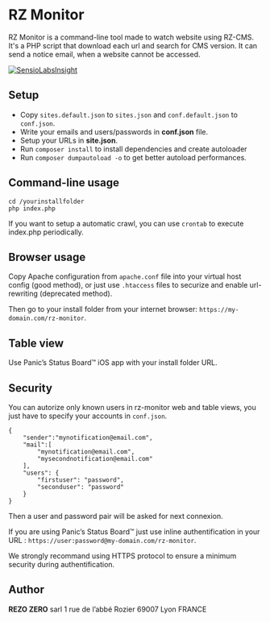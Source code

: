 # RZ Monitor

RZ Monitor is a command-line tool made to watch website using RZ-CMS.
It's a PHP script that download each url and search for CMS version.
It can send a notice email, when a website cannot be accessed.

[![SensioLabsInsight](https://insight.sensiolabs.com/projects/c72026e1-b0fd-4c22-b514-6a36dc7d2160/mini.png)](https://insight.sensiolabs.com/projects/c72026e1-b0fd-4c22-b514-6a36dc7d2160)

## Setup

* Copy `sites.default.json` to `sites.json` and `conf.default.json` to `conf.json`.
* Write your emails and users/passwords in **conf.json** file.
* Setup your URLs in **site.json**.
* Run `composer install` to install dependencies and create autoloader
* Run `composer dumpautoload -o` to get better autoload performances.

## Command-line usage

```
cd /yourinstallfolder
php index.php
```

If you want to setup a automatic crawl, you can use `crontab` to execute index.php periodically.

## Browser usage

Copy Apache configuration from `apache.conf` file into your virtual host config (good method),
or just use `.htaccess` files to securize and enable url-rewriting (deprecated method).

Then go to your install folder from your internet browser: `https://my-domain.com/rz-monitor`.

## Table view

Use Panic’s Status Board™ iOS app with your install folder URL.

## Security

You can autorize only known users in rz-monitor web and table views,
you just have to specify your accounts in `conf.json`.

```
{
    "sender":"mynotification@email.com",
    "mail":[
        "mynotification@email.com",
        "mysecondnotification@email.com"
    ],
    "users": {
        "firstuser": "password",
        "seconduser": "password"
    }
}
```

Then a user and password pair will be asked for next connexion.

If you are using Panic’s Status Board™ just use inline authentification
in your URL : `https://user:password@my-domain.com/rz-monitor`.

We strongly recommand using HTTPS protocol to ensure a minimum security during authentification.

## Author

**REZO ZERO** sarl
1 rue de l’abbé Rozier
69007 Lyon
FRANCE
